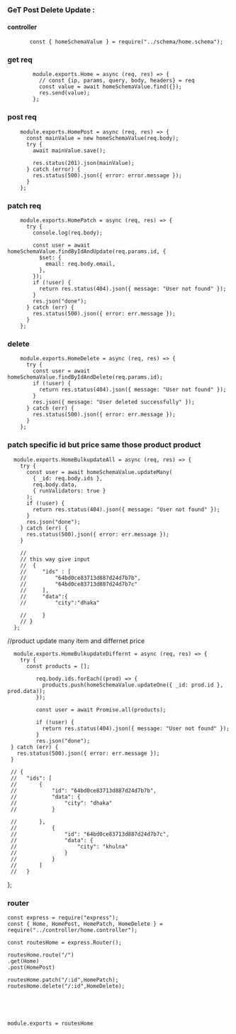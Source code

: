 ### GeT Post Delete Update : 


   #### controller 

           const { homeSchemaValue } = require("../schema/home.schema");
        
### get req

            module.exports.Home = async (req, res) => {
              // const {ip, params, query, body, headers} = req
              const value = await homeSchemaValue.find({});
              res.send(value);
            };
        
 ### post req
 
        module.exports.HomePost = async (req, res) => {
          const mainValue = new homeSchemaValue(req.body);
          try {
            await mainValue.save();
        
            res.status(201).json(mainValue);
          } catch (error) {
            res.status(500).json({ error: error.message });
          }
        };
        
 ### patch req
        
        module.exports.HomePatch = async (req, res) => {
          try {
            console.log(req.body);
        
            const user = await homeSchemaValue.findByIdAndUpdate(req.params.id, {
              $set: {
                email: req.body.email,
              },
            });
            if (!user) {
              return res.status(404).json({ message: "User not found" });
            }
            res.json("done");
          } catch (err) {
            res.status(500).json({ error: err.message });
          }
        };
        
        
 ### delete
 
        module.exports.HomeDelete = async (req, res) => {
          try {
            const user = await homeSchemaValue.findByIdAndDelete(req.params.id);
            if (!user) {
              return res.status(404).json({ message: "User not found" });
            }
            res.json({ message: "User deleted successfully" });
          } catch (err) {
            res.status(500).json({ error: err.message });
          }
        };


   ### patch specific id but price same those product product
  
      module.exports.HomeBulkupdateAll = async (req, res) => {
        try {
          const user = await homeSchemaValue.updateMany(
            { _id: req.body.ids },
            req.body.data,
            { runValidators: true }
          );
          if (!user) {
            return res.status(404).json({ message: "User not found" });
          }
          res.json("done");
        } catch (err) {
          res.status(500).json({ error: err.message });
        }
      
        //
        // this way give input
        //  {
        //     "ids" : [
        //         "64bd0ce83713d887d24d7b7b",
        //         "64bd0ce83713d887d24d7b7c"
        //     ],
        //     "data":{
        //         "city":"dhaka"
      
        //     }
        // }
      };

//product update many item and differnet price

      module.exports.HomeBulkupdateDiffernt = async (req, res) => {
        try {
          const products = [];

             req.body.ids.forEach((prod) => {
               products.push(homeSchemaValue.updateOne({ _id: prod.id }, prod.data));
             });
         
             const user = await Promise.all(products);
         
             if (!user) {
               return res.status(404).json({ message: "User not found" });
             }
             res.json("done");
     } catch (err) {
       res.status(500).json({ error: err.message });
     }

     // {
     //   "ids": [
     //       {
     //           "id": "64bd0ce83713d887d24d7b7b",
     //           "data": {
     //               "city": "dhaka"
     //           }
   
     //       },
     //           {
     //               "id": "64bd0ce83713d887d24d7b7c",
     //               "data": {
     //                   "city": "khulna"
     //               }
     //           }
     //       ]
     //   }
   };
   


### router 

    const express = require("express");
    const { Home, HomePost, HomePatch, HomeDelete } = require("../controller/home.controller");
    
    const routesHome = express.Router();
    
    routesHome.route("/")
    .get(Home)
    .post(HomePost)
    
    routesHome.patch("/:id",HomePatch);
    routesHome.delete("/:id",HomeDelete);
    
    
    
    
    
    module.exports = routesHome
